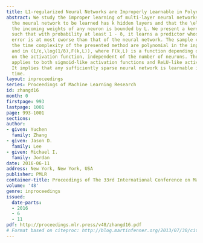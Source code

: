 ```yaml
---
title: L1-regularized Neural Networks are Improperly Learnable in Polynomial Time
abstract: We study the improper learning of multi-layer neural networks. Suppose that
  the neural network to be learned has k hidden layers and that the \ell_1-norm of
  the incoming weights of any neuron is bounded by L. We present a kernel-based method,
  such that with probability at least 1 - δ, it learns a predictor whose generalization
  error is at most εworse than that of the neural network. The sample complexity and
  the time complexity of the presented method are polynomial in the input dimension
  and in (1/ε,\log(1/δ),F(k,L)), where F(k,L) is a function depending on (k,L) and
  on the activation function, independent of the number of neurons. The algorithm
  applies to both sigmoid-like activation functions and ReLU-like activation functions.
  It implies that any sufficiently sparse neural network is learnable in polynomial
  time.
layout: inproceedings
series: Proceedings of Machine Learning Research
id: zhangd16
month: 0
firstpage: 993
lastpage: 1001
page: 993-1001
sections: 
author:
- given: Yuchen
  family: Zhang
- given: Jason D.
  family: Lee
- given: Michael I.
  family: Jordan
date: 2016-06-11
address: New York, New York, USA
publisher: PMLR
container-title: Proceedings of The 33rd International Conference on Machine Learning
volume: '48'
genre: inproceedings
issued:
  date-parts:
  - 2016
  - 6
  - 11
pdf: http://proceedings.mlr.press/v48/zhangd16.pdf
# Format based on citeproc: http://blog.martinfenner.org/2013/07/30/citeproc-yaml-for-bibliographies/
---
```

